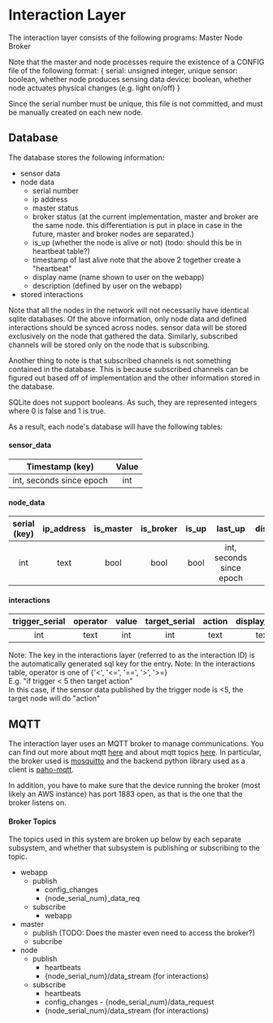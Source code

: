 # Interaction Layer
The interaction layer consists of the following programs:
Master
Node
Broker

Note that the master and node processes require the existence of a CONFIG
file of the following format:
{
    serial: unsigned integer, unique
    sensor: boolean, whether node produces sensing data
    device: boolean, whether node actuates physical changes (e.g. light on/off)
}

Since the serial number must be unique, this file is not committed, and must be
manually created on each new node.

## Database

The database stores the following information:
- sensor data
- node data
    - serial number
    - ip address
    - master status
    - broker status (at the current implementation, master and broker are the
      same node. this differentiation is put in place in case in the future,
      master and broker nodes are separated.)
    - is_up (whether the node is alive or not) (todo: should this be in heartbeat table?)
    - timestamp of last alive
      note that the above 2 together create a "heartbeat"
    - display name (name shown to user on the webapp)
    - description (defined by user on the webapp)
- stored interactions

Note that all the nodes in the network will not necessarily have identical
sqlite databases. Of the above information, only node data and defined
interactions should be synced across nodes. sensor data will be stored
exclusively on the node that gathered the data. Similarly, subscribed channels
will be stored only on the node that is subscribing.

Another thing to note is that subscribed channels is not something contained in
the database. This is because subscribed channels can be figured out based off
of implementation and the other information stored in the database.

SQLite does not support booleans. As such, they are represented integers where
0 is false and 1 is true.

As a result, each node's database will have the following tables:

#### sensor\_data
| Timestamp (key)          | Value |
| :----------------------: | :---: |
| int, seconds since epoch | int   |

#### node\_data
| serial (key)     | ip\_address | is\_master | is\_broker | is\_up | last\_up                 | display\_name | description |
| :-------------:  | :---------: | :--------: | :--------: | :----: | :----------------------: | :-----------: | :---------: |
| int              | text        | bool       | bool       | bool   | int, seconds since epoch | text          | text        |

#### interactions
| trigger\_serial | operator | value | target\_serial | action | display\_name | description |
| :-------------: | :------: | :---: | :------------: | :----: | :-----------: | :---------: |
| int             | text     | int   | int            | text   | text          | text        |

Note: The key in the interactions layer (referred to as the interaction ID)
      is the automatically generated sql key for the entry.
Note: In the interactions table, operator is one of {'<', '<=', '==', '>', '>=}
<br>E.g. "if trigger < 5 then target action"
<br>In this case, if the sensor data published by the trigger node is <5, the target node will do "action"

## MQTT
The interaction layer uses an MQTT broker to manage communications. You can find
out more about mqtt
[here](https://www.hivemq.com/mqtt-essentials/)
and about mqtt topics
[here](https://www.hivemq.com/blog/mqtt-essentials-part-5-mqtt-topics-best-practices/).
In particular, the broker used is
[mosquitto](https://mosquitto.org/)
and the backend python library used as a client is
[paho-mqtt](https://www.eclipse.org/paho/clients/python/docs/).

In addition, you have to make sure that the device running the broker (most
likely an AWS instance) has port 1883 open, as that is the one that the broker
listens on.

#### Broker Topics
The topics used in this system are broken up below by each separate subsystem,
and whether that subsystem is publishing or subscribing to the topic.
- webapp
    - publish
        - config_changes
        - {node_serial_num}_data_req
    - subscribe
        - webapp
- master
    - publish (TODO: Does the master even need to access the broker?)
    - subcribe
- node
    - publish
        - heartbeats
        - {node_serial_num}/data_stream (for interactions)
    - subscribe
        - heartbeats
        - config_changes - {node_serial_num}/data_request
        - {node_serial_num}/data_stream (for interactions)